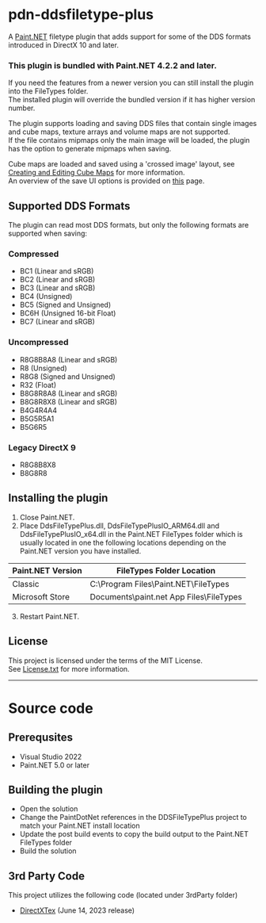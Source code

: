 # pdn-ddsfiletype-plus

A [Paint.NET](http://www.getpaint.net) filetype plugin that adds support for some of the DDS formats introduced in DirectX 10 and later.

### This plugin is bundled with Paint.NET 4.2.2 and later.

If you need the features from a newer version you can still install the plugin into the FileTypes folder.   
The installed plugin will override the bundled version if it has higher version number.

The plugin supports loading and saving DDS files that contain single images and cube maps, texture arrays and volume maps are not supported.   
If the file contains mipmaps only the main image will be loaded, the plugin has the option to generate mipmaps when saving.

Cube maps are loaded and saved using a 'crossed image' layout, see [Creating and Editing Cube Maps](https://github.com/0xC0000054/pdn-ddsfiletype-plus/wiki/Cube-Maps) for more information.   
An overview of the save UI options is provided on [this](https://github.com/0xC0000054/pdn-ddsfiletype-plus/wiki/Save-UI) page.

## Supported DDS Formats

The plugin can read most DDS formats, but only the following formats are supported when saving:

### Compressed

* BC1 (Linear and sRGB)
* BC2 (Linear and sRGB)
* BC3 (Linear and sRGB)
* BC4 (Unsigned)
* BC5 (Signed and Unsigned)
* BC6H (Unsigned 16-bit Float)
* BC7 (Linear and sRGB)

### Uncompressed

* R8G8B8A8 (Linear and sRGB)
* R8 (Unsigned)
* R8G8 (Signed and Unsigned)
* R32 (Float)
* B8G8R8A8 (Linear and sRGB)
* B8G8R8X8 (Linear and sRGB)
* B4G4R4A4
* B5G5R5A1
* B5G6R5

### Legacy DirectX 9

* R8G8B8X8
* B8G8R8

## Installing the plugin

1. Close Paint.NET.
2. Place DdsFileTypePlus.dll, DdsFileTypePlusIO_ARM64.dll and DdsFileTypePlusIO_x64.dll in the Paint.NET FileTypes folder which is usually located in one the following locations depending on the Paint.NET version you have installed.

  Paint.NET Version |  FileTypes Folder Location
  --------|----------
  Classic | C:\Program Files\Paint.NET\FileTypes    
  Microsoft Store | Documents\paint.net App Files\FileTypes

3. Restart Paint.NET.

## License

This project is licensed under the terms of the MIT License.   
See [License.txt](License.txt) for more information.

***

# Source code

## Prerequsites

* Visual Studio 2022
* Paint.NET 5.0 or later

## Building the plugin

* Open the solution
* Change the PaintDotNet references in the DDSFileTypePlus project to match your Paint.NET install location
* Update the post build events to copy the build output to the Paint.NET FileTypes folder
* Build the solution

## 3rd Party Code

This project utilizes the following code (located under 3rdParty folder)

* [DirectXTex](https://github.com/Microsoft/DirectXTex) (June 14, 2023 release)